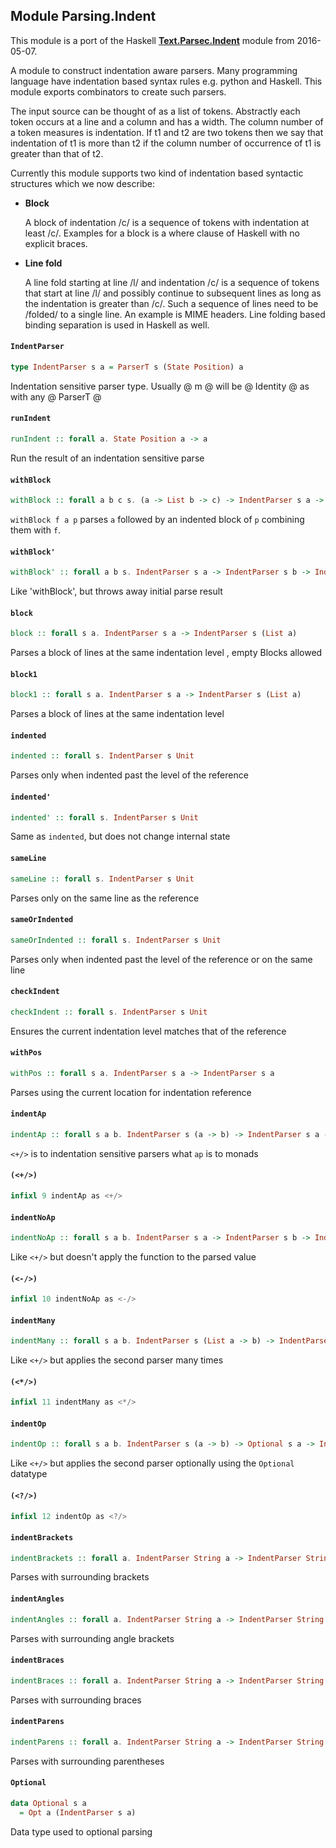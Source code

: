 ## Module Parsing.Indent

This module is a port of the Haskell
[__Text.Parsec.Indent__](https://hackage.haskell.org/package/indents-0.3.3/docs/Text-Parsec-Indent.html)
module from 2016-05-07.

A module to construct indentation aware parsers. Many programming
language have indentation based syntax rules e.g. python and Haskell.
This module exports combinators to create such parsers.

The input source can be thought of as a list of tokens. Abstractly
each token occurs at a line and a column and has a width. The column
number of a token measures is indentation. If t1 and t2 are two tokens
then we say that indentation of t1 is more than t2 if the column
number of occurrence of t1 is greater than that of t2.

Currently this module supports two kind of indentation based syntactic
structures which we now describe:

- **Block**

  A block of indentation /c/ is a sequence of tokens with
  indentation at least /c/.  Examples for a block is a where clause of
  Haskell with no explicit braces.

- **Line fold**

  A line fold starting at line /l/ and indentation /c/ is a
  sequence of tokens that start at line /l/ and possibly continue to
  subsequent lines as long as the indentation is greater than /c/. Such
  a sequence of lines need to be /folded/ to a single line. An example
  is MIME headers. Line folding based binding separation is used in
  Haskell as well.

#### `IndentParser`

``` purescript
type IndentParser s a = ParserT s (State Position) a
```

Indentation sensitive parser type. Usually @ m @ will
be @ Identity @ as with any @ ParserT @

#### `runIndent`

``` purescript
runIndent :: forall a. State Position a -> a
```

Run the result of an indentation sensitive parse

#### `withBlock`

``` purescript
withBlock :: forall a b c s. (a -> List b -> c) -> IndentParser s a -> IndentParser s b -> IndentParser s c
```

`withBlock f a p` parses `a`
followed by an indented block of `p`
combining them with `f`.

#### `withBlock'`

``` purescript
withBlock' :: forall a b s. IndentParser s a -> IndentParser s b -> IndentParser s (List b)
```

Like 'withBlock', but throws away initial parse result

#### `block`

``` purescript
block :: forall s a. IndentParser s a -> IndentParser s (List a)
```

Parses a block of lines at the same indentation level , empty Blocks allowed

#### `block1`

``` purescript
block1 :: forall s a. IndentParser s a -> IndentParser s (List a)
```

Parses a block of lines at the same indentation level

#### `indented`

``` purescript
indented :: forall s. IndentParser s Unit
```

Parses only when indented past the level of the reference

#### `indented'`

``` purescript
indented' :: forall s. IndentParser s Unit
```

Same as `indented`, but does not change internal state

#### `sameLine`

``` purescript
sameLine :: forall s. IndentParser s Unit
```

Parses only on the same line as the reference

#### `sameOrIndented`

``` purescript
sameOrIndented :: forall s. IndentParser s Unit
```

Parses only when indented past the level of the reference or on the same line

#### `checkIndent`

``` purescript
checkIndent :: forall s. IndentParser s Unit
```

Ensures the current indentation level matches that of the reference

#### `withPos`

``` purescript
withPos :: forall s a. IndentParser s a -> IndentParser s a
```

Parses using the current location for indentation reference

#### `indentAp`

``` purescript
indentAp :: forall s a b. IndentParser s (a -> b) -> IndentParser s a -> IndentParser s b
```

`<+/>` is to indentation sensitive parsers what `ap` is to monads

#### `(<+/>)`

``` purescript
infixl 9 indentAp as <+/>
```

#### `indentNoAp`

``` purescript
indentNoAp :: forall s a b. IndentParser s a -> IndentParser s b -> IndentParser s a
```

Like `<+/>` but doesn't apply the function to the parsed value

#### `(<-/>)`

``` purescript
infixl 10 indentNoAp as <-/>
```

#### `indentMany`

``` purescript
indentMany :: forall s a b. IndentParser s (List a -> b) -> IndentParser s a -> IndentParser s b
```

Like `<+/>` but applies the second parser many times

#### `(<*/>)`

``` purescript
infixl 11 indentMany as <*/>
```

#### `indentOp`

``` purescript
indentOp :: forall s a b. IndentParser s (a -> b) -> Optional s a -> IndentParser s b
```

Like `<+/>` but applies the second parser optionally using the `Optional` datatype

#### `(<?/>)`

``` purescript
infixl 12 indentOp as <?/>
```

#### `indentBrackets`

``` purescript
indentBrackets :: forall a. IndentParser String a -> IndentParser String a
```

Parses with surrounding brackets

#### `indentAngles`

``` purescript
indentAngles :: forall a. IndentParser String a -> IndentParser String a
```

Parses with surrounding angle brackets

#### `indentBraces`

``` purescript
indentBraces :: forall a. IndentParser String a -> IndentParser String a
```

Parses with surrounding braces

#### `indentParens`

``` purescript
indentParens :: forall a. IndentParser String a -> IndentParser String a
```

Parses with surrounding parentheses

#### `Optional`

``` purescript
data Optional s a
  = Opt a (IndentParser s a)
```

Data type used to optional parsing


